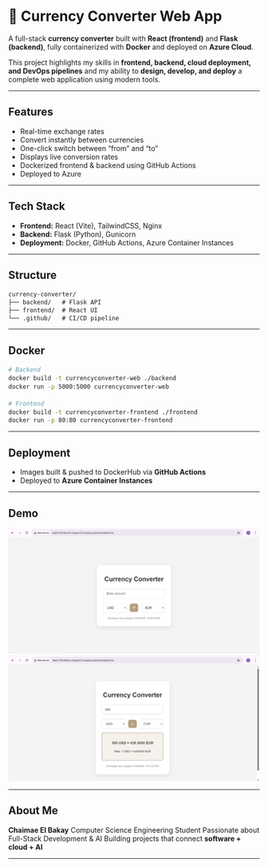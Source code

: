 

# 💱 Currency Converter Web App

A full-stack **currency converter** built with **React (frontend)** and **Flask (backend)**, fully containerized with **Docker** and deployed on **Azure Cloud**.


 This project highlights my skills in **frontend, backend, cloud deployment, and DevOps pipelines** and my ability to **design, develop, and deploy** a complete web application using modern tools.

---

##  Features

*  Real-time exchange rates
*  Convert instantly between currencies
*  One-click switch between “from” and “to”
*  Displays live conversion rates
*  Dockerized frontend & backend using GitHub Actions
*  Deployed to Azure 

---

##  Tech Stack

* **Frontend:** React (Vite), TailwindCSS, Nginx
* **Backend:** Flask (Python), Gunicorn
* **Deployment:** Docker, GitHub Actions, Azure Container Instances

---

##  Structure

```
currency-converter/
├── backend/   # Flask API
├── frontend/  # React UI
└── .github/   # CI/CD pipeline
```

---

##  Docker

```bash
# Backend
docker build -t currencyconverter-web ./backend
docker run -p 5000:5000 currencyconverter-web

# Frontend
docker build -t currencyconverter-frontend ./frontend
docker run -p 80:80 currencyconverter-frontend
```

---

##  Deployment

* Images built & pushed to DockerHub via **GitHub Actions**
* Deployed to **Azure Container Instances**

---

##  Demo

![App Screenshot](./currencyconverter1.jpg)
![App Screenshot](./currencyconverter2.jpg)



---

##  About Me

**Chaimae El Bakay**
 Computer Science Engineering Student
 Passionate about Full-Stack Development & AI
 Building projects that connect **software + cloud + AI**

---


